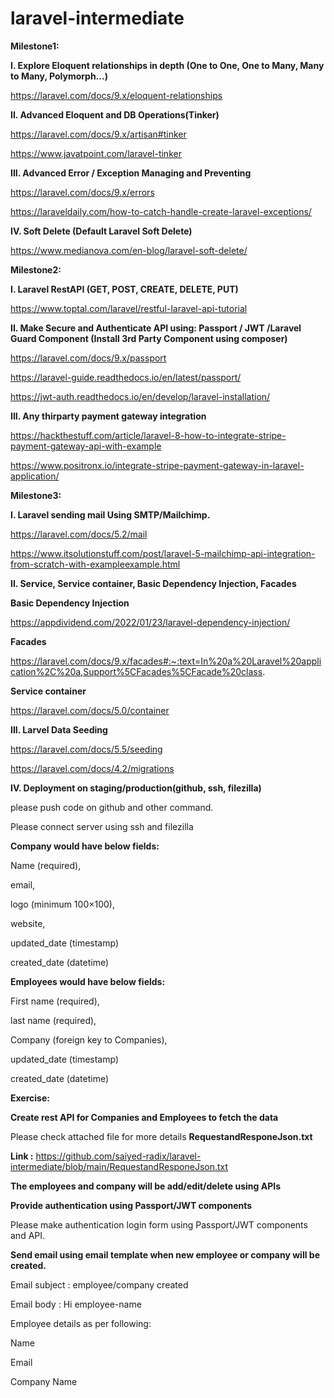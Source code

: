 # laravel-intermediate

**Milestone1:**

**I. Explore Eloquent relationships in depth (One to One, One to Many, Many to Many, Polymorph...)**

https://laravel.com/docs/9.x/eloquent-relationships

**II. Advanced Eloquent and DB Operations(Tinker)**

https://laravel.com/docs/9.x/artisan#tinker

https://www.javatpoint.com/laravel-tinker


**III. Advanced Error / Exception Managing and Preventing**

https://laravel.com/docs/9.x/errors

https://laraveldaily.com/how-to-catch-handle-create-laravel-exceptions/

**IV. Soft Delete (Default Laravel Soft Delete)**

https://www.medianova.com/en-blog/laravel-soft-delete/


**Milestone2:**


**I. Laravel RestAPI (GET, POST, CREATE, DELETE, PUT)**

https://www.toptal.com/laravel/restful-laravel-api-tutorial

**II. Make Secure and Authenticate API  using: Passport / JWT /Laravel Guard Component (Install 3rd Party Component using composer)**

https://laravel.com/docs/9.x/passport

https://laravel-guide.readthedocs.io/en/latest/passport/

https://jwt-auth.readthedocs.io/en/develop/laravel-installation/



**III. Any thirparty payment gateway integration**

https://hackthestuff.com/article/laravel-8-how-to-integrate-stripe-payment-gateway-api-with-example

https://www.positronx.io/integrate-stripe-payment-gateway-in-laravel-application/



**Milestone3:**

**I. Laravel sending mail Using SMTP/Mailchimp.**

https://laravel.com/docs/5.2/mail

https://www.itsolutionstuff.com/post/laravel-5-mailchimp-api-integration-from-scratch-with-exampleexample.html

**II. Service, Service container, Basic Dependency Injection, Facades**

**Basic Dependency Injection**

https://appdividend.com/2022/01/23/laravel-dependency-injection/

**Facades**

https://laravel.com/docs/9.x/facades#:~:text=In%20a%20Laravel%20application%2C%20a,Support%5CFacades%5CFacade%20class.

**Service container**

https://laravel.com/docs/5.0/container


**III. Larvel Data Seeding**

https://laravel.com/docs/5.5/seeding

https://laravel.com/docs/4.2/migrations


**IV. Deployment on staging/production(github, ssh, filezilla)**

please push code on github and other command.

Please connect server using ssh and filezilla


**Company would have below fields:**

Name (required), 

email, 

logo (minimum 100×100), 

website, 

updated_date (timestamp)

created_date (datetime)


**Employees would have below fields:**

First name (required), 

last name (required), 

Company (foreign key to Companies), 

updated_date (timestamp)

created_date (datetime)



**Exercise:**

**Create rest API for Companies and Employees to fetch the data**

Please check attached file for more details **RequestandResponeJson.txt**

**Link :**  https://github.com/saiyed-radix/laravel-intermediate/blob/main/RequestandResponeJson.txt

**The employees and company will be add/edit/delete using APIs**


**Provide authentication using Passport/JWT components**

Please make authentication login form using  Passport/JWT components and API.


**Send email using email template when new employee or company will be created.**

Email subject : employee/company created

Email body : Hi employee-name

Employee details as per following:

Name

Email

Company Name

 

